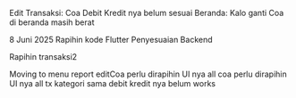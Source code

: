 Edit Transaksi: Coa Debit Kredit nya belum sesuai
Beranda: Kalo ganti Coa di beranda masih berat


8 Juni 2025
Rapihin kode Flutter
Penyesuaian Backend

Rapihin transaksi2

Moving to menu report
editCoa perlu dirapihin UI nya
all coa perlu dirapihin UI nya
all tx kategori sama debit kredit nya belum works
